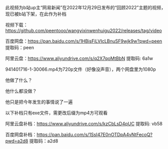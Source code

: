 此视频为b站up主“网易新闻”在2022年12月29日发布的“回顾2022”主题的视频，现已被b站下架，在此作为补档

视频下载：https://github.com/peentooo/wangyixinwenhuigu2022/releases/tag/video

百度网盘：https://pan.baidu.com/s/1HBisFiLVIcLBnuSF9wjk9w?pwd=peen 
提取码：peen

阿里云盘：https://www.aliyundrive.com/s/q2X7qoMtBbN
提取码: 6a1w

941401716-1-30066.mp4为720p文件（好像没声音），两个网盘里为1080p

他做了什么？

他什么都没做？

他只是把今年发生的事情说了一遍

以下补档只有exe文件，需更改后缀为mp4方可观看

阿里云盘补档：https://www.aliyundrive.com/s/kzCbLsD4pUC
提取码: vb58

百度网盘补档：https://pan.baidu.com/s/1SsI47E0nOTDpA4vNtFecoQ?pwd=a2d8 
提取码：a2d8
